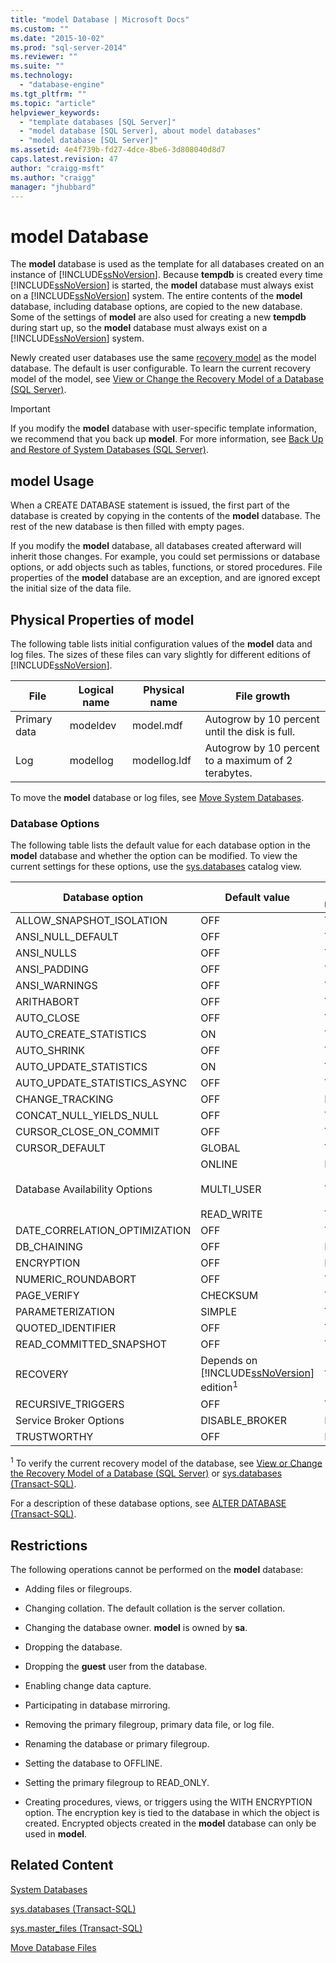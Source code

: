 ```yaml
---
title: "model Database | Microsoft Docs"
ms.custom: ""
ms.date: "2015-10-02"
ms.prod: "sql-server-2014"
ms.reviewer: ""
ms.suite: ""
ms.technology: 
  - "database-engine"
ms.tgt_pltfrm: ""
ms.topic: "article"
helpviewer_keywords: 
  - "template databases [SQL Server]"
  - "model database [SQL Server], about model databases"
  - "model database [SQL Server]"
ms.assetid: 4e4f739b-fd27-4dce-8be6-3d808040d8d7
caps.latest.revision: 47
author: "craigg-msft"
ms.author: "craigg"
manager: "jhubbard"
---
```

# model Database
  The **model** database is used as the template for all databases created on an instance of [!INCLUDE[ssNoVersion](../../includes/ssnoversion-md.md)]. Because **tempdb** is created every time [!INCLUDE[ssNoVersion](../../includes/ssnoversion-md.md)] is started, the **model** database must always exist on a [!INCLUDE[ssNoVersion](../../includes/ssnoversion-md.md)] system. The entire contents of the **model** database, including database options, are copied to the new database. Some of the settings of **model** are also used for creating a new **tempdb** during start up, so the **model** database must always exist on a [!INCLUDE[ssNoVersion](../../includes/ssnoversion-md.md)] system.  
  
 Newly created user databases use the same [recovery model](../backup-restore/recovery-models-sql-server.md) as the model database. The default is user configurable. To learn the current recovery model of the model, see [View or Change the Recovery Model of a Database &#40;SQL Server&#41;](../backup-restore/view-or-change-the-recovery-model-of-a-database-sql-server.md).  
  
> [!IMPORTANT]  
>  If you modify the **model** database with user-specific template information, we recommend that you back up **model**. For more information, see [Back Up and Restore of System Databases &#40;SQL Server&#41;](../backup-restore/back-up-and-restore-of-system-databases-sql-server.md).  
  
## model Usage  
 When a CREATE DATABASE statement is issued, the first part of the database is created by copying in the contents of the **model** database. The rest of the new database is then filled with empty pages.  
  
 If you modify the **model** database, all databases created afterward will inherit those changes. For example, you could set permissions or database options, or add objects such as tables, functions, or stored procedures. File properties of the **model** database are an exception, and are ignored except the initial size of the data file.  
  
## Physical Properties of model  
 The following table lists initial configuration values of the **model** data and log files. The sizes of these files can vary slightly for different editions of [!INCLUDE[ssNoVersion](../../includes/ssnoversion-md.md)].  
  
|File|Logical name|Physical name|File growth|  
|----------|------------------|-------------------|-----------------|  
|Primary data|modeldev|model.mdf|Autogrow by 10 percent until the disk is full.|  
|Log|modellog|modellog.ldf|Autogrow by 10 percent to a maximum of 2 terabytes.|  
  
 To move the **model** database or log files, see [Move System Databases](system-databases.md).  
  
### Database Options  
 The following table lists the default value for each database option in the **model** database and whether the option can be modified. To view the current settings for these options, use the [sys.databases](~/relational-databases/system-catalog-views/sys-databases-transact-sql.md) catalog view.  
  
|Database option|Default value|Can be modified|  
|---------------------|-------------------|---------------------|  
|ALLOW_SNAPSHOT_ISOLATION|OFF|Yes|  
|ANSI_NULL_DEFAULT|OFF|Yes|  
|ANSI_NULLS|OFF|Yes|  
|ANSI_PADDING|OFF|Yes|  
|ANSI_WARNINGS|OFF|Yes|  
|ARITHABORT|OFF|Yes|  
|AUTO_CLOSE|OFF|Yes|  
|AUTO_CREATE_STATISTICS|ON|Yes|  
|AUTO_SHRINK|OFF|Yes|  
|AUTO_UPDATE_STATISTICS|ON|Yes|  
|AUTO_UPDATE_STATISTICS_ASYNC|OFF|Yes|  
|CHANGE_TRACKING|OFF|No|  
|CONCAT_NULL_YIELDS_NULL|OFF|Yes|  
|CURSOR_CLOSE_ON_COMMIT|OFF|Yes|  
|CURSOR_DEFAULT|GLOBAL|Yes|  
|Database Availability Options|ONLINE<br /><br /> MULTI_USER<br /><br /> READ_WRITE|No<br /><br /> Yes<br /><br /> Yes|  
|DATE_CORRELATION_OPTIMIZATION|OFF|Yes|  
|DB_CHAINING|OFF|No|  
|ENCRYPTION|OFF|No|  
|NUMERIC_ROUNDABORT|OFF|Yes|  
|PAGE_VERIFY|CHECKSUM|Yes|  
|PARAMETERIZATION|SIMPLE|Yes|  
|QUOTED_IDENTIFIER|OFF|Yes|  
|READ_COMMITTED_SNAPSHOT|OFF|Yes|  
|RECOVERY|Depends on [!INCLUDE[ssNoVersion](../../includes/ssnoversion-md.md)] edition<sup>1</sup>|Yes|  
|RECURSIVE_TRIGGERS|OFF|Yes|  
|Service Broker Options|DISABLE_BROKER|No|  
|TRUSTWORTHY|OFF|No|  
  
 <sup>1</sup> To verify the current recovery model of the database, see [View or Change the Recovery Model of a Database &#40;SQL Server&#41;](../backup-restore/view-or-change-the-recovery-model-of-a-database-sql-server.md) or [sys.databases &#40;Transact-SQL&#41;](~/relational-databases/system-catalog-views/sys-databases-transact-sql.md).  
  
 For a description of these database options, see [ALTER DATABASE &#40;Transact-SQL&#41;](~/t-sql/statements/alter-database-transact-sql.md).  
  
## Restrictions  
 The following operations cannot be performed on the **model** database:  
  
-   Adding files or filegroups.  
  
-   Changing collation. The default collation is the server collation.  
  
-   Changing the database owner. **model** is owned by **sa**.  
  
-   Dropping the database.  
  
-   Dropping the **guest** user from the database.  
  
-   Enabling change data capture.  
  
-   Participating in database mirroring.  
  
-   Removing the primary filegroup, primary data file, or log file.  
  
-   Renaming the database or primary filegroup.  
  
-   Setting the database to OFFLINE.  
  
-   Setting the primary filegroup to READ_ONLY.  
  
-   Creating procedures, views, or triggers using the WITH ENCRYPTION option. The encryption key is tied to the database in which the object is created. Encrypted objects created in the **model** database can only be used in **model**.  
  
## Related Content  
 [System Databases](system-databases.md)  
  
 [sys.databases &#40;Transact-SQL&#41;](~/relational-databases/system-catalog-views/sys-databases-transact-sql.md)  
  
 [sys.master_files &#40;Transact-SQL&#41;](~/relational-databases/system-catalog-views/sys-master-files-transact-sql.md)  
  
 [Move Database Files](move-database-files.md)  
  
  